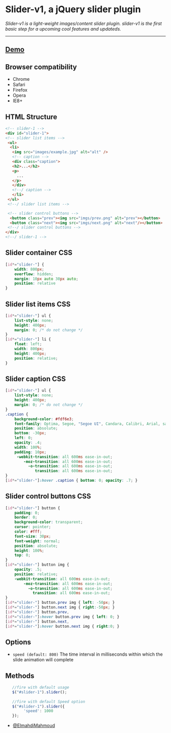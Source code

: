 Slider-v1, a jQuery slider plugin
===

*Slider-v1 is a light-weight images/content slider plugin. slider-v1 is the first basic step for a 
upcoming cool features and updateds.*

---

[Demo](http://codepen.io/ElmahdiMahmoud/details/dKxib)
---

Browser compatibility
---
* Chrome
* Safari
* Firefox
* Opera
* IE8+

HTML Structure
---
```html
<!-- slider-1 -->
<div id="slider-1">
<!-- slider list items -->
 <ul>
  <li>
   <img src="images/example.jpg" alt="alt" />
   <!-- caption -->
   <div class="caption">
   <h2>...</h2>
   <p>
     ... 
   </p>
   </div>
   <!--/ caption -->
   </li>
 </ul>
 <!--/ slider list items -->

 <!-- slider control buttons -->
  <button class="prev"><img src="imgs/prev.png" alt="prev"></button>
  <button class="next"><img src="imgs/next.png" alt="next"/></button>
 <!--/ slider control buttons -->
</div>
<!--/ slider-1 -->
```

Slider container CSS
---
```css
[id*="slider-"] {
    width: 800px;
    overflow: hidden;
    margin: 10px auto 30px auto;
    position: relative
}
```

Slider list items CSS
---
```css
[id*="slider-"] ul {
    list-style: none;
    height: 400px;
    margin: 0; /* do not change */
}
[id*="slider-"] li {
    float: left;
    width: 800px;
    height: 400px;
    position: relative;
}
```

Slider caption CSS
---
```css
[id*="slider-"] ul {
    list-style: none;
    height: 400px;
    margin: 0; /* do not change */
}
.caption {
    background-color: #fdf6e3;
    font-family: Optima, Segoe, "Segoe UI", Candara, Calibri, Arial, sans-serif;
    position: absolute;
    bottom: -30px; 
    left: 0;
    opacity: .4;
    width: 100%;
    padding: 10px;
	 -webkit-transition: all 600ms ease-in-out;
		-moz-transition: all 600ms ease-in-out;
		  -o-transition: all 600ms ease-in-out;
			 transition: all 600ms ease-in-out;
}
[id*="slider-"]:hover .caption { bottom: 0; opacity: .7; }
```

Slider control buttons CSS
---
```css
[id*="slider-"] button {
    padding: 0;
    border: 0;
    background-color: transparent;
	cursor: pointer;
    color: #fff;
    font-size: 30px;
    font-weight: normal;
	position: absolute;
	height: 100%;
	top: 0;
} 
[id*="slider-"] button img {
	opacity: .5;
	position: relative;
    -webkit-transition: all 600ms ease-in-out;
        -moz-transition: all 600ms ease-in-out;
          -o-transition: all 600ms ease-in-out;
            transition: all 600ms ease-in-out;
}
[id*="slider-"] button.prev img { left: -50px; }
[id*="slider-"] button.next img { right:-50px; }
[id*="slider-"] button.prev,
[id*="slider-"]:hover button.prev img { left: 0; }
[id*="slider-"] button.next,
[id*="slider-"]:hover button.next img { right:0; }
```

Options
---
* `speed (default: 800)` The time interval in milliseconds within which the
  slide animation will complete


Methods
---
```javascript
   //fire with default usage
   $("#slider-1").slider();
   
   //fire with default Speed option
   $("#slider-1").slider({
        'speed': 1000
   });
```


* [@ElmahdiMahmoud](https://twitter.com/ElmahdiMahmoud)
